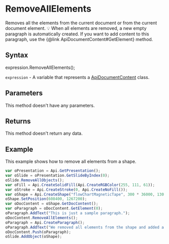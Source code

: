 # RemoveAllElements

Removes all the elements from the current document or from the current document element.
💡 When all elements are removed, a new empty paragraph is automatically created. If you want to add
content to this paragraph, use the {@link ApiDocumentContent#GetElement} method.

## Syntax

expression.RemoveAllElements();

`expression` - A variable that represents a [ApiDocumentContent](../ApiDocumentContent.md) class.

## Parameters

This method doesn't have any parameters.

## Returns

This method doesn't return any data.

## Example

This example shows how to remove all elements from a shape.

```javascript
var oPresentation = Api.GetPresentation();
var oSlide = oPresentation.GetSlideByIndex(0);
oSlide.RemoveAllObjects();
var oFill = Api.CreateSolidFill(Api.CreateRGBColor(255, 111, 61));
var oStroke = Api.CreateStroke(0, Api.CreateNoFill());
var oShape = Api.CreateShape("flowChartMagneticTape", 300 * 36000, 130 * 36000, oFill, oStroke);
oShape.SetPosition(608400, 1267200);
var oDocContent = oShape.GetDocContent();
var oParagraph = oDocContent.GetElement(0);
oParagraph.AddText("This is just a sample paragraph.");
oDocContent.RemoveAllElements();
oParagraph = Api.CreateParagraph();
oParagraph.AddText("We removed all elements from the shape and added a new paragraph inside it.");
oDocContent.Push(oParagraph);
oSlide.AddObject(oShape);
```
